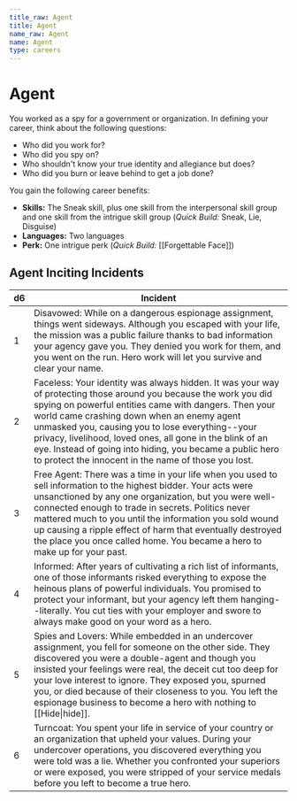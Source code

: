 ```yaml
---
title_raw: Agent
title: Agent
name_raw: Agent
name: Agent
type: careers
---
```


# Agent

You worked as a spy for a government or organization. In defining your career, think about the following questions:

- Who did you work for?
- Who did you spy on?
- Who shouldn't know your true identity and allegiance but does?
- Who did you burn or leave behind to get a job done?

You gain the following career benefits:

- **Skills:** The Sneak skill, plus one skill from the interpersonal skill group and one skill from the intrigue skill group (*Quick Build:* Sneak, Lie, Disguise)
- **Languages:** Two languages
- **Perk:** One intrigue perk (*Quick Build:* [[Forgettable Face]])

## Agent Inciting Incidents

| d6  | Incident                                                                                                                                                                                                                                                                                                                                                                                                                                                    |
| --- | ----------------------------------------------------------------------------------------------------------------------------------------------------------------------------------------------------------------------------------------------------------------------------------------------------------------------------------------------------------------------------------------------------------------------------------------------------------- |
| 1   | Disavowed: While on a dangerous espionage assignment, things went sideways. Although you escaped with your life, the mission was a public failure thanks to bad information your agency gave you. They denied you work for them, and you went on the run. Hero work will let you survive and clear your name.                                                                                                                                               |
| 2   | Faceless: Your identity was always hidden. It was your way of protecting those around you because the work you did spying on powerful entities came with dangers. Then your world came crashing down when an enemy agent unmasked you, causing you to lose everything--your privacy, livelihood, loved ones, all gone in the blink of an eye. Instead of going into hiding, you became a public hero to protect the innocent in the name of those you lost. |
| 3   | Free Agent: There was a time in your life when you used to sell information to the highest bidder. Your acts were unsanctioned by any one organization, but you were well-connected enough to trade in secrets. Politics never mattered much to you until the information you sold wound up causing a ripple effect of harm that eventually destroyed the place you once called home. You became a hero to make up for your past.                           |
| 4   | Informed: After years of cultivating a rich list of informants, one of those informants risked everything to expose the heinous plans of powerful individuals. You promised to protect your informant, but your agency left them hanging--literally. You cut ties with your employer and swore to always make good on your word as a hero.                                                                                                                  |
| 5   | Spies and Lovers: While embedded in an undercover assignment, you fell for someone on the other side. They discovered you were a double-agent and though you insisted your feelings were real, the deceit cut too deep for your love interest to ignore. They exposed you, spurned you, or died because of their closeness to you. You left the espionage business to become a hero with nothing to [[Hide\|hide]].                                         |
| 6   | Turncoat: You spent your life in service of your country or an organization that upheld your values. During your undercover operations, you discovered everything you were told was a lie. Whether you confronted your superiors or were exposed, you were stripped of your service medals before you left to become a true hero.                                                                                                                           |
